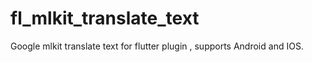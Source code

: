 # fl_mlkit_translate_text

Google mlkit translate text for flutter plugin , supports Android and IOS.
